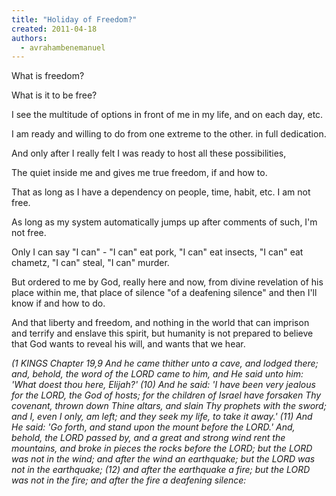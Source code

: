 ```yaml
---
title: "Holiday of Freedom?"
created: 2011-04-18
authors: 
  - avrahambenemanuel
---
```


What is freedom?

What is it to be free?

I see the multitude of options in front of me in my life, and on each day, etc.

I am ready and willing to do from one extreme to the other. in full dedication.

And only after I really felt I was ready to host all these possibilities,

The quiet inside me and gives me true freedom, if and how to.

That as long as I have a dependency on people, time, habit, etc. I am not free.

As long as my system automatically jumps up after comments of such, I'm not free.

Only I can say "I can" - "I can" eat pork, "I can" eat insects, "I can" eat chametz, "I can" steal, "I can" murder.

But ordered to me by God, really here and now, from divine revelation of his place within me, that place of silence "of a deafening silence" and then I'll know if and how to do.

And that liberty and freedom, and nothing in the world that can imprison and terrify and enslave this spirit, but humanity is not prepared to believe that God wants to reveal his will, and wants that we hear.

_(1 KINGS Chapter 19,9 And he came thither unto a cave, and lodged there; and, behold, the word of the LORD came to him, and He said unto him: 'What doest thou here, Elijah?' (10) And he said: 'I have been very jealous for the LORD, the God of hosts; for the children of Israel have forsaken Thy covenant, thrown down Thine altars, and slain Thy prophets with the sword; and I, even I only, am left; and they seek my life, to take it away.' (11) And He said: 'Go forth, and stand upon the mount before the LORD.' And, behold, the LORD passed by, and a great and strong wind rent the mountains, and broke in pieces the rocks before the LORD; but the LORD was not in the wind; and after the wind an earthquake; but the LORD was not in the earthquake; (12) and after the earthquake a fire; but the LORD was not in the fire; and after the fire a deafening silence:_
